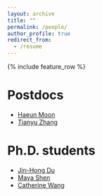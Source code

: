 ```yaml
---
layout: archive
title: ""
permalink: /people/
author_profile: true
redirect_from:
  - /resume
---
```


{% include feature_row %}

# Postdocs

- [Haeun Moon]()
- [Tianyu Zhang]()


# Ph.D. students

- [Jin-Hong Du](https://jaydu1.github.io/dujinhong/)
- [Maya Shen](https://www.cmu.edu/dietrich/statistics-datascience/people/phd/maya-shen.html)
- [Catherine Wang](https://www.cmu.edu/dietrich/statistics-datascience/people/phd/catherine-wang.html)



